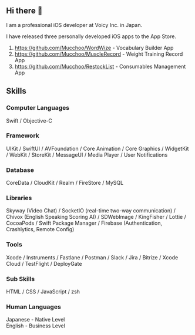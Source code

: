 ## Hi there 👋
I am a professional iOS developer at Voicy Inc. in Japan.

I have released three personally developed iOS apps to the App Store.

1. https://github.com/Mucchoo/WordWize - Vocabulary Builder App
2. https://github.com/Mucchoo/MuscleRecord - Weight Training Record App
3. https://github.com/Mucchoo/RestockList - Consumables Management App

## Skills

### Computer Languages
Swift / Objective-C

### Framework
UIKit / SwiftUI / AVFoundation / Core Animation / Core Graphics / WidgetKit / WebKit / StoreKit / MessageUI / Media Player / User Notifications

### Database
CoreData / CloudKit / Realm / FireStore / MySQL

### Libraries
Skyway (Video Chat) / SocketIO (real-time two-way communication) / Chivox (English Speaking Scoring AI) / SDWebImage / KingFisher / Lottie / CocoaPods / Swift Package Manager / Firebase (Authentication, Crashlytics, Remote Config)

### Tools
Xcode / Instruments / Fastlane / Postman / Slack / Jira / Bitrize / Xcode Cloud / TestFlight / DeployGate

### Sub Skills
HTML / CSS / JavaScript / zsh

### Human Languages
Japanese - Native Level  
English - Business Level
